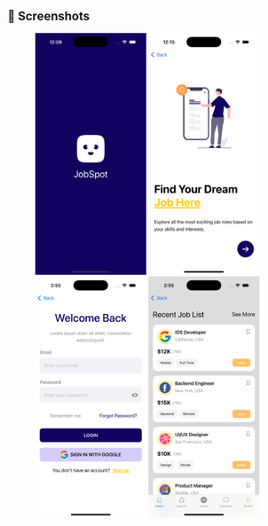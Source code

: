 
## 📸 Screenshots

<p align="center">
  <img src="Images/Screen_1.png" alt="Screenshot 1" width="200"/>
  <img src="Images/Screen_2.png" alt="Screenshot 2" width="200"/>
   <img src="Images/Login.png" alt="Login Screen" width="200"/>
  <img src="Images/Home.png" alt="Home Screen" width="200"/>
</p>
